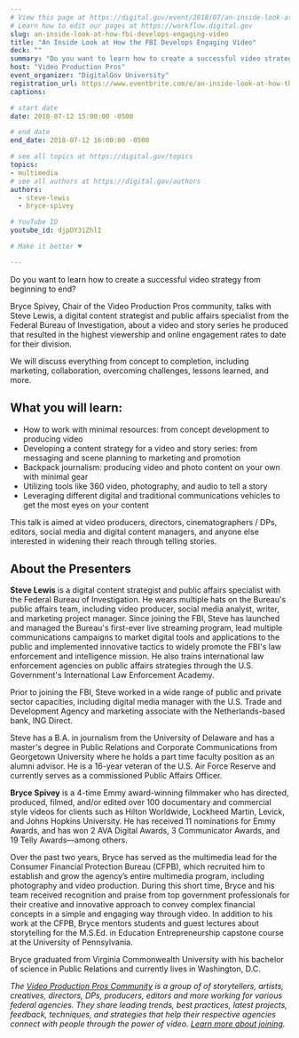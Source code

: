 ```yaml
---
# View this page at https://digital.gov/event/2018/07/an-inside-look-at-how-fbi
# Learn how to edit our pages at https://workflow.digital.gov
slug: an-inside-look-at-how-fbi-develops-engaging-video
title: "An Inside Look at How the FBI Develops Engaging Video"
deck: ""
summary: "Do you want to learn how to create a successful video strategy from beginning to end?"
host: "Video Production Pros"
event_organizer: "DigitalGov University"
registration_url: https://www.eventbrite.com/e/an-inside-look-at-how-the-fbi-develops-engaging-video-registration-47363929789
captions: 

# start date
date: 2018-07-12 15:00:00 -0500

# end date
end_date: 2018-07-12 16:00:00 -0500

# see all topics at https://digital.gov/topics
topics: 
- multimedia
# see all authors at https://digital.gov/authors
authors: 
  - steve-lewis
  - bryce-spivey

# YouTube ID
youtube_id: djpDY31ZhlI

# Make it better ♥

---
```


Do you want to learn how to create a successful video strategy from beginning to end?
 
Bryce Spivey, Chair of the Video Production Pros community, talks with Steve Lewis, a digital content strategist and public affairs specialist from the Federal Bureau of Investigation, about a video and story series he produced that resulted in the highest viewership and online engagement rates to date for their division.
 
We will discuss everything from concept to completion, including marketing, collaboration, overcoming challenges, lessons learned, and more.

## What you will learn:

- How to work with minimal resources: from concept development to producing video
- Developing a content strategy for a video and story series: from messaging and scene planning to marketing and promotion
- Backpack journalism: producing video and photo content on your own with minimal gear
- Utilizing tools like 360 video, photography, and audio to tell a story
- Leveraging different digital and traditional communications vehicles to get the most eyes on your content

This talk is aimed at video producers, directors, cinematographers / DPs, editors, social media and digital content managers, and anyone else interested in widening their reach through telling stories.


## About the Presenters

**Steve Lewis** is a digital content strategist and public affairs specialist with the Federal Bureau of Investigation. He wears multiple hats on the Bureau's public affairs team, including video producer, social media analyst, writer, and marketing project manager. Since joining the FBI, Steve has launched and managed the Bureau's first-ever live streaming program, lead multiple communications campaigns to market digital tools and applications to the public and implemented innovative tactics to widely promote the FBI's law enforcement and intelligence mission. He also trains international law enforcement agencies on public affairs strategies through the U.S. Government's International Law Enforcement Academy.

Prior to joining the FBI, Steve worked in a wide range of public and private sector capacities, including digital media manager with the U.S. Trade and Development Agency and marketing associate with the Netherlands-based bank, ING Direct.
 
Steve has a B.A. in journalism from the University of Delaware and has a master's degree in Public Relations and Corporate Communications from Georgetown University where he holds a part time faculty position as an alumni advisor. He is a 16-year veteran of the U.S. Air Force Reserve and currently serves as a commissioned Public Affairs Officer.
 
**Bryce Spivey** is a 4-time Emmy award-winning filmmaker who has directed, produced, filmed, and/or edited over 100 documentary and commercial style videos for clients such as Hilton Worldwide, Lockheed Martin, Levick, and Johns Hopkins University. He has received 11 nominations for Emmy Awards, and has won 2 AVA Digital Awards, 3 Communicator Awards, and 19 Telly Awards—among others.
 
Over the past two years, Bryce has served as the multimedia lead for the Consumer Financial Protection Bureau (CFPB), which recruited him to establish and grow the agency’s entire multimedia program, including photography and video production. During this short time, Bryce and his team received recognition and praise from top government professionals for their creative and innovative approach to convey complex financial concepts in a simple and engaging way through video. In addition to his work at the CFPB, Bryce mentors students and guest lectures about storytelling for the M.S.Ed. in Education Entrepreneurship capstone course at the University of Pennsylvania.
 
Bryce graduated from Virginia Commonwealth University with his bachelor of science in Public Relations and currently lives in Washington, D.C.

_The [Video Production Pros Community](https://www.digitalgov.gov/communities/video-production/) is a group of of storytellers, artists, creatives, directors, DPs, producers, editors and more working for various federal agencies. They  share leading trends, best practices, latest projects, feedback, techniques, and strategies that help their respective agencies connect with people through the power of video. [Learn more about joining](https://www.digitalgov.gov/communities/video-production/)._
